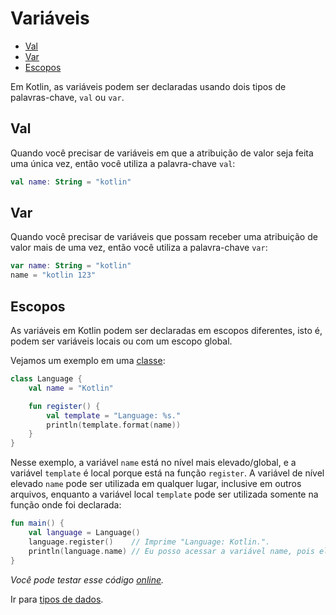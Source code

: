 # Variáveis

* [Val](#val)
* [Var](#var)
* [Escopos](#scopes)

Em Kotlin, as variáveis podem ser declaradas usando dois tipos de palavras-chave, `val` ou `var`.

<div id='val'></div> 

## Val

Quando você precisar de variáveis em que a atribuição de valor seja feita uma única vez, então você utiliza a
palavra-chave `val`:

```kotlin
val name: String = "kotlin"
```

<div id='var'></div> 

## Var

Quando você precisar de variáveis que possam receber uma atribuição de valor mais de uma vez, então você utiliza a
palavra-chave `var`:

```kotlin
var name: String = "kotlin"
name = "kotlin 123"
```

<div id='scopes'></div> 

## Escopos

As variáveis em Kotlin podem ser declaradas em escopos diferentes, isto é, podem ser variáveis locais ou com um escopo
global.

Vejamos um exemplo em uma [classe](CLASS.md):

```kotlin
class Language {
    val name = "Kotlin"

    fun register() {
        val template = "Language: %s."
        println(template.format(name))
    }
}
```

Nesse exemplo, a variável `name` está no nível mais elevado/global, e a variável `template` é local porque está na
função `register`. A variável de nível elevado `name` pode ser utilizada em qualquer lugar, inclusive em outros
arquivos, enquanto a variável local `template` pode ser utilizada somente na função onde foi declarada:

```kotlin
fun main() {
    val language = Language()
    language.register()    // Imprime "Language: Kotlin.".
    println(language.name) // Eu posso acessar a variável name, pois ela é global. Imprime "Kotlin".
}
```

_Você pode testar esse código [online](https://pl.kotl.in/2EZqH2QuF)._

Ir para [tipos de dados](TYPES.md).
